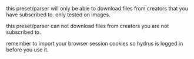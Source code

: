 this preset/parser will only be able to download files from creators that you have subscribed to. only tested on images.

this preset/parser can not download files from creators you are not subscribed to.

remember to import your browser session cookies so hydrus is logged in before you use it.
